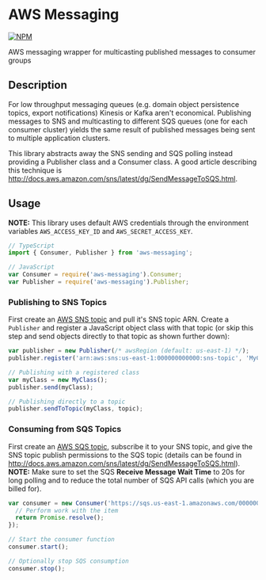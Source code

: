 # AWS Messaging

[![NPM](https://nodei.co/npm/aws-messaging.png)](https://nodei.co/npm/aws-messaging/)

AWS messaging wrapper for multicasting published messages to consumer groups

## Description

For low throughput messaging queues (e.g. domain object persistence topics, export notifications) Kinesis or Kafka aren't economical. Publishing messages to SNS and multicasting to different SQS queues (one for each consumer cluster) yields the same result of published messages being sent to multiple application clusters.

This library abstracts away the SNS sending and SQS polling instead providing a Publisher class and a Consumer class. A good article describing this technique is <http://docs.aws.amazon.com/sns/latest/dg/SendMessageToSQS.html>.

## Usage

**NOTE:** This library uses default AWS credentials through the environment variables `AWS_ACCESS_KEY_ID` and `AWS_SECRET_ACCESS_KEY`.

```javascript
// TypeScript
import { Consumer, Publisher } from 'aws-messaging';

// JavaScript
var Consumer = require('aws-messaging').Consumer;
var Publisher = require('aws-messaging').Publisher;
```

### Publishing to SNS Topics

First create an [AWS SNS topic](https://console.aws.amazon.com/sns/v2/home) and pull it's SNS topic ARN. Create a `Publisher` and register a JavaScript object class with that topic (or skip this step and send objects directly to that topic as shown further down):

```javascript
var publisher = new Publisher(/* awsRegion (default: us-east-1) */);
publisher.register('arn:aws:sns:us-east-1:000000000000:sns-topic', 'MyClass');

// Publishing with a registered class
var myClass = new MyClass();
publisher.send(myClass);

// Publishing directly to a topic
publisher.sendToTopic(myClass, topic);
```

### Consuming from SQS Topics

First create an [AWS SQS topic](https://console.aws.amazon.com/sqs/home), subscribe it to your SNS topic, and give the SNS topic publish permissions to the SQS topic (details can be found in <http://docs.aws.amazon.com/sns/latest/dg/SendMessageToSQS.html>). **NOTE:** Make sure to set the SQS **Receive Message Wait Time** to 20s for long polling and to reduce the total number of SQS API calls (which you are billed for).

```javascript
var consumer = new Consumer('https://sqs.us-east-1.amazonaws.com/000000000000/sqs-topic', /* awsRegion (default: us-east-1) */, item => {
  // Perform work with the item
  return Promise.resolve();
});

// Start the consumer function
consumer.start();

// Optionally stop SQS consumption
consumer.stop();
```
